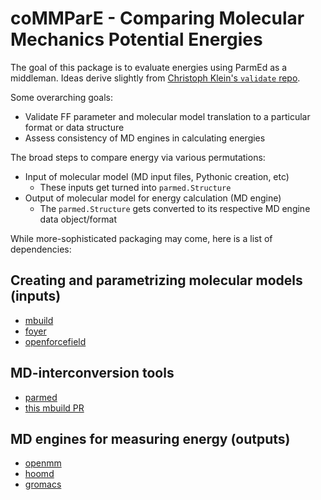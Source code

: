# coMMParE - Comparing Molecular Mechanics Potential Energies

The goal of this package is to evaluate energies using
ParmEd as a middleman.
Ideas derive slightly from
[Christoph Klein's `validate` repo](https://github.com/ctk3b/validate).

Some overarching goals:

* Validate FF parameter and molecular model translation to
a particular format or data structure
* Assess consistency of MD engines in calculating energies

The broad steps to compare energy via various permutations:

* Input of molecular model (MD input files, Pythonic creation, etc)
    * These inputs get turned into `parmed.Structure`
* Output of molecular model for energy calculation (MD engine)
    * The `parmed.Structure` gets converted to its respective
    MD engine data object/format

While more-sophisticated packaging may come, here is a list of dependencies:

## Creating and parametrizing molecular models (inputs)
* [mbuild](https://github.com/mosdef-hub/mbuild)
* [foyer](https://github.com/mosdef-hub/foyer)
* [openforcefield](https://github.com/openforcefield/openforcefield)

## MD-interconversion tools
* [parmed](https://github.com/ParmEd/ParmEd)
* [this mbuild PR](https://github.com/mosdef-hub/mbuild/pull/622)

## MD engines for measuring energy (outputs)
* [openmm](https://github.com/openmm/openmm)
* [hoomd](https://github.com/glotzerlab/hoomd-blue)
* [gromacs](http://manual.gromacs.org/)
